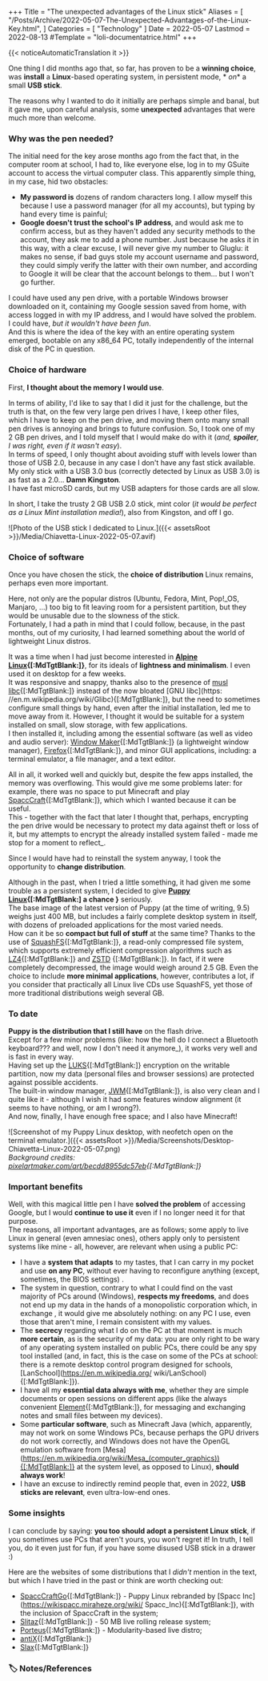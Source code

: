 +++
Title = "The unexpected advantages of the Linux stick"
Aliases = [
  "/Posts/Archive/2022-05-07-The-Unexpected-Advantages-of-the-Linux-Key.html",
]
Categories = [ "Technology" ]
Date = 2022-05-07
Lastmod = 2022-08-13
#Template = "loli-documentatrice.html"
+++

{{< noticeAutomaticTranslation it >}}



One thing I did months ago that, so far, has proven to be a **winning choice**, was **install** a **Linux**-based operating system, in persistent mode, * *on** a small **USB stick**.

The reasons why I wanted to do it initially are perhaps simple and banal, but it gave me, upon careful analysis, some **unexpected** advantages that were much more than welcome.

### Why was the pen needed?

The initial need for the key arose months ago from the fact that, in the computer room at school, I had to, like everyone else, log in to my GSuite account to access the virtual computer class. This apparently simple thing, in my case, hid two obstacles:

- **My password is** dozens of random characters long. I allow myself this because I use a password manager (for all my accounts), but typing by hand every time is painful;
- **Google doesn't trust the school's IP address**, and would ask me to confirm access, but as they haven't added any security methods to the account, they ask me to add a phone number. Just because he asks it in this way, with a clear excuse, I will never give my number to Gluglu: it makes no sense, if bad guys stole my account username and password, they could simply verify the latter with their own number, and according to Google it will be clear that the account belongs to them... but I won't go further.

I could have used any pen drive, with a portable Windows browser downloaded on it, containing my Google session saved from home, with access logged in with my IP address, and I would have solved the problem.  
I could have, _but it wouldn't have been fun_.  
And this is where the idea of ​​the key with an entire operating system emerged, bootable on any x86_64 PC, totally independently of the internal disk of the PC in question.

### Choice of hardware

First, **I thought about the memory I would use**.

In terms of ability, I'd like to say that I did it just for the challenge, but the truth is that, on the few very large pen drives I have, I keep other files, which I have to keep on the pen drive, and moving them onto many small pen drives is annoying and brings to future confusion. So, I took one of my 2 GB pen drives, and I told myself that I would make do with it (_and, **spoiler**, I was right, even if it wasn't easy_).  
In terms of speed, I only thought about avoiding stuff with levels lower than those of USB 2.0, because in any case I don't have any fast stick available. My only stick with a USB 3.0 bus (correctly detected by Linux as USB 3.0) is as fast as a 2.0... **Damn Kingston**.  
I have fast microSD cards, but my USB adapters for those cards are all slow.

In short, I take the trusty 2 GB USB 2.0 stick, mint color (_it would be perfect as a Linux Mint installation media!_), also from Kingston, and off I go.

![Photo of the USB stick I dedicated to Linux.]({{< assetsRoot >}}/Media/Chiavetta-Linux-2022-05-07.avif)

### Choice of software

Once you have chosen the stick, the **choice of distribution** Linux remains, perhaps even more important.

Here, not only are the popular distros (Ubuntu, Fedora, Mint, Pop!_OS, Manjaro, ...) too big to fit leaving room for a persistent partition, but they would be unusable due to the slowness of the stick.  
Fortunately, I had a path in mind that I could follow, because, in the past months, out of my curiosity, I had learned something about the world of lightweight Linux distros.

It was a time when I had just become interested in **[Alpine Linux](https://alpinelinux.org){[:MdTgtBlank:]}**, for its ideals of **lightness and minimalism**. I even used it on desktop for a few weeks.  
It was responsive and snappy, thanks also to the presence of [musl libc](https://en.m.wikipedia.org/wiki/Musl){[:MdTgtBlank:]} instead of the now bloated [GNU libc](https: //en.m.wikipedia.org/wiki/Glibc){[:MdTgtBlank:]}, but the need to sometimes configure small things by hand, even after the initial installation, led me to move away from it. However, I thought it would be suitable for a system installed on small, slow storage, with few applications.  
I then installed it, including among the essential software (as well as video and audio server): [Window Maker](https://www.windowmaker.org){[:MdTgtBlank:]} (a lightweight window manager), [Firefox](https://firefox.com){[:MdTgtBlank:]}, and minor GUI applications, including: a terminal emulator, a file manager, and a text editor.

All in all, it worked well and quickly but, despite the few apps installed, the memory was overflowing. This would give me some problems later: for example, there was no space to put Minecraft and play [SpaccCraft](https://wikispacc.miraheze.org/wiki/SpaccCraft){[:MdTgtBlank:]}, which which I wanted because it can be useful.  
This - together with the fact that later I thought that, perhaps, encrypting the pen drive would be necessary to protect my data against theft or loss of it, but my attempts to encrypt the already installed system failed - made me stop for a moment to reflect_.

Since I would have had to reinstall the system anyway, I took the opportunity to **change distribution**.

Although in the past, when I tried a little something, it had given me some trouble as a persistent system, I decided to give **[Puppy Linux](https://puppylinux-woof-ce.github.io){[:MdTgtBlank:] a chance }** seriously.  
The base image of the latest version of Puppy (at the time of writing, 9.5) weighs just 400 MB, but includes a fairly complete desktop system in itself, with dozens of preloaded applications for the most varied needs.  
How can it be so **compact but full of stuff** at the same time? Thanks to the use of [SquashFS](https://en.m.wikipedia.org/wiki/SquashFS){[:MdTgtBlank:]}, a read-only compressed file system, which supports extremely efficient compression algorithms such as [ LZ4](https://en.m.wikipedia.org/wiki/LZ4_(compression_algorithm)){[:MdTgtBlank:]} and [ZSTD](https://en.m.wikipedia.org/wiki/Zstd) {[:MdTgtBlank:]}. In fact, if it were completely decompressed, the image would weigh around 2.5 GB. Even the choice to include **more minimal applications**, however, contributes a lot, if you consider that practically all Linux live CDs use SquashFS, yet those of more traditional distributions weigh several GB.

### To date

**Puppy is the distribution that I still have** on the flash drive.  
Except for a few minor problems (like: how the hell do I connect a Bluetooth keyboard??? and well, now I don't need it anymore_), it works very well and is fast in every way.  
Having set up the [LUKS](https://en.m.wikipedia.org/wiki/Linux_Unified_Key_Setup){[:MdTgtBlank:]} encryption on the writable partition, now my data (personal files and browser sessions) are protected against possible accidents.  
The built-in window manager, [JWM](https://en.m.wikipedia.org/wiki/JWM){[:MdTgtBlank:]}, is also very clean and I quite like it - although I wish it had some features window alignment (it seems to have nothing, or am I wrong?).  
And now, finally, I have enough free space; and I also have Minecraft!
 
![Screenshot of my Puppy Linux desktop, with neofetch open on the terminal emulator.]({{< assetsRoot >}}/Media/Screenshots/Desktop-Chiavetta-Linux-2022-05-07.png)  
_Background credits: [pixelartmaker.com/art/becdd8955dc57eb](http://pixelartmaker.com/art/becdd8955dc57eb){[:MdTgtBlank:]}_

### Important benefits

Well, with this magical little pen I have **solved the problem** of accessing Google, but I would **continue to use it** even if I no longer need it for that purpose.  
The reasons, all important advantages, are as follows; some apply to live Linux in general (even amnesiac ones), others apply only to persistent systems like mine - all, however, are relevant when using a public PC:

- I have a **system that adapts** to my tastes, that I can carry in my pocket and use **on any PC**, without ever having to reconfigure anything (except, sometimes, the BIOS settings) .
- The system in question, contrary to what I could find on the vast majority of PCs around (Windows), **respects my freedoms**, and does not end up my data in the hands of a monopolistic corporation which, in exchange , it would give me absolutely nothing: on any PC I use, even those that aren't mine, I remain consistent with my values.
- The **secrecy** regarding what I do on the PC at that moment is much **more certain**, as is the security of my data: you are only right to be wary of any operating system installed on public PCs, there could be any spy tool installed (and, in fact, this is the case on some of the PCs at school: there is a remote desktop control program designed for schools, [LanSchool](https://en.m.wikipedia.org/ wiki/LanSchool){[:MdTgtBlank:]}).
- I have all my **essential data always with me**, whether they are simple documents or open sessions on different apps (like the always convenient [Element](https://element.io){[:MdTgtBlank:]}, for messaging and exchanging notes and small files between my devices).
- Some **particular software**, such as Minecraft Java (which, apparently, may not work on some Windows PCs, because perhaps the GPU drivers do not work correctly, and Windows does not have the OpenGL emulation software from [Mesa] (https://en.m.wikipedia.org/wiki/Mesa_(computer_graphics)){[:MdTgtBlank:]} at the system level, as opposed to Linux), **should always work**!
- I have an excuse to indirectly remind people that, even in 2022, **USB sticks are relevant**, even ultra-low-end ones.

### Some insights

I can conclude by saying: **you too should adopt a persistent Linux stick**, if you sometimes use PCs that aren't yours, you won't regret it! In truth, I tell you, do it even just for fun, if you have some disused USB stick in a drawer :)

Here are the websites of some distributions that I _didn't_ mention in the text, but which I have tried in the past or think are worth checking out:

- [SpaccCraftGo](https://github.com/Spacc-Inc/SpaccCraftGo-Images){[:MdTgtBlank:]} - Puppy Linux rebranded by [Spacc Inc](https://wikispacc.miraheze.org/wiki/ Spacc_Inc){[:MdTgtBlank:]}, with the inclusion of SpaccCraft in the system;
- [Slitaz](https://slitaz.org/en){[:MdTgtBlank:]} - 50 MB live rolling release system;
- [Porteus](http://porteus.org){[:MdTgtBlank:]} - Modularity-based live distro;
- [antiX](https://antixlinux.com){[:MdTgtBlank:]}
- [Slax](https://slax.org){[:MdTgtBlank:]}

### 🏷️ Notes/References

[^ Update 2022-08-13]: **Update 2022-08-13**: I imported this article from my old blog (<https://noblogo.org/loli-documentatrice/gli-inexpected-vantaggi- of the-linux-key>{[:MdTgtBlank:]}), to preserve it better and to test some things. I took advantage of this to, in addition to improving the formatting, partially change the form of some sentences. The content remains practically the same.